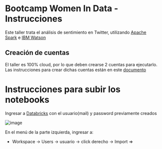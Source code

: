 # Bootcamp Women In Data - Instrucciones 
Este taller trata el análisis de sentimiento en Twitter, utilizando [Apache Spark](https://spark.apache.org) e [IBM Watson](https://www.ibm.com/watson)

## Creación de cuentas 
El taller es 100% cloud, por lo que deben crearse 2 cuentas para ejecutarlo. Las instrucciones para crear dichas cuentas están en este [documento](http://bit.ly/tallerwomenbog)


# Instrucciones para subir los notebooks

Ingresar a [Databricks](http://bit.ly/bigdatalogin) con el usuario(mail) y password previamente creados

![image](https://user-images.githubusercontent.com/41264/54494703-25112980-48ab-11e9-981f-72ea90db303f.png)

En el menú de la parte izquierda, ingresar a:

* Workspace -> Users -> usuario -> click derecho -> Import => 